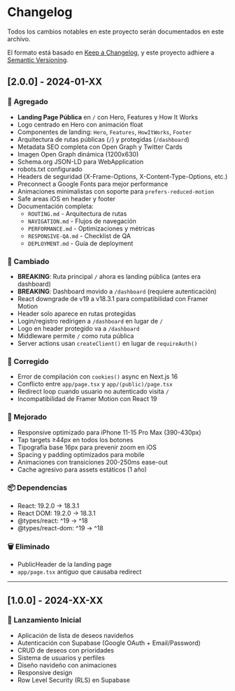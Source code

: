 # Changelog

Todos los cambios notables en este proyecto serán documentados en este archivo.

El formato está basado en [Keep a Changelog](https://keepachangelog.com/es-ES/1.0.0/),
y este proyecto adhiere a [Semantic Versioning](https://semver.org/lang/es/).

## [2.0.0] - 2024-01-XX

### 🎉 Agregado
- **Landing Page Pública** en `/` con Hero, Features y How It Works
- Logo centrado en Hero con animación float
- Componentes de landing: `Hero`, `Features`, `HowItWorks`, `Footer`
- Arquitectura de rutas públicas (`/`) y protegidas (`/dashboard`)
- Metadata SEO completa con Open Graph y Twitter Cards
- Imagen Open Graph dinámica (1200x630)
- Schema.org JSON-LD para WebApplication
- robots.txt configurado
- Headers de seguridad (X-Frame-Options, X-Content-Type-Options, etc.)
- Preconnect a Google Fonts para mejor performance
- Animaciones minimalistas con soporte para `prefers-reduced-motion`
- Safe areas iOS en header y footer
- Documentación completa:
  - `ROUTING.md` - Arquitectura de rutas
  - `NAVIGATION.md` - Flujos de navegación
  - `PERFORMANCE.md` - Optimizaciones y métricas
  - `RESPONSIVE-QA.md` - Checklist de QA
  - `DEPLOYMENT.md` - Guía de deployment

### 🔄 Cambiado
- **BREAKING**: Ruta principal `/` ahora es landing pública (antes era dashboard)
- **BREAKING**: Dashboard movido a `/dashboard` (requiere autenticación)
- React downgrade de v19 a v18.3.1 para compatibilidad con Framer Motion
- Header solo aparece en rutas protegidas
- Login/registro redirigen a `/dashboard` en lugar de `/`
- Logo en header protegido va a `/dashboard`
- Middleware permite `/` como ruta pública
- Server actions usan `createClient()` en lugar de `requireAuth()`

### 🐛 Corregido
- Error de compilación con `cookies()` async en Next.js 16
- Conflicto entre `app/page.tsx` y `app/(public)/page.tsx`
- Redirect loop cuando usuario no autenticado visita `/`
- Incompatibilidad de Framer Motion con React 19

### 🎨 Mejorado
- Responsive optimizado para iPhone 11-15 Pro Max (390-430px)
- Tap targets ≥44px en todos los botones
- Tipografía base 16px para prevenir zoom en iOS
- Spacing y padding optimizados para mobile
- Animaciones con transiciones 200-250ms ease-out
- Cache agresivo para assets estáticos (1 año)

### 📦 Dependencias
- React: 19.2.0 → 18.3.1
- React DOM: 19.2.0 → 18.3.1
- @types/react: ^19 → ^18
- @types/react-dom: ^19 → ^18

### 🗑️ Eliminado
- PublicHeader de la landing page
- `app/page.tsx` antiguo que causaba redirect

---

## [1.0.0] - 2024-XX-XX

### 🎉 Lanzamiento Inicial
- Aplicación de lista de deseos navideños
- Autenticación con Supabase (Google OAuth + Email/Password)
- CRUD de deseos con prioridades
- Sistema de usuarios y perfiles
- Diseño navideño con animaciones
- Responsive design
- Row Level Security (RLS) en Supabase
